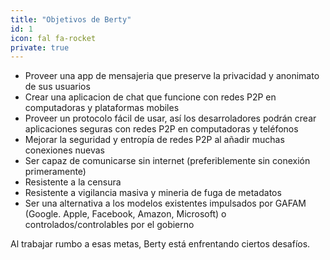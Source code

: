 ```yaml
---
title: "Objetivos de Berty"
id: 1
icon: fal fa-rocket
private: true
---
```


* Proveer una app de mensajeria que preserve la privacidad y anonimato de sus usuarios
* Crear una aplicacion de chat que funcione con redes P2P en computadoras y plataformas mobiles
* Proveer un protocolo fácil de usar, así los desarroladores podrán crear aplicaciones seguras con redes P2P en computadoras y teléfonos
* Mejorar la seguridad y entropía de redes P2P al añadir muchas conexiones nuevas
* Ser capaz de comunicarse sin internet (preferiblemente sin conexión primeramente)
* Resistente a la censura
* Resistente a vigilancia masiva y mineria de fuga de metadatos
* Ser una alternativa a los modelos existentes impulsados por GAFAM (Google. Apple, Facebook, Amazon, Microsoft) o controlados/controlables por el gobierno

Al trabajar rumbo a esas metas, Berty está enfrentando ciertos desafíos.
